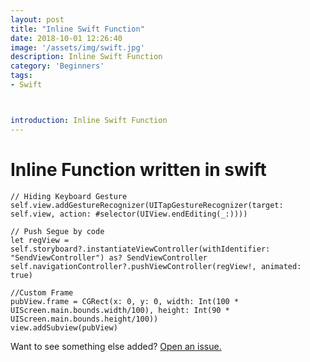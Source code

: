 ```yaml
---
layout: post
title: "Inline Swift Function"
date: 2018-10-01 12:26:40
image: '/assets/img/swift.jpg'
description: Inline Swift Function
category: 'Beginners'
tags:
- Swift



introduction: Inline Swift Function
---
```


# Inline Function written in swift
```
// Hiding Keyboard Gesture
self.view.addGestureRecognizer(UITapGestureRecognizer(target: self.view, action: #selector(UIView.endEditing(_:))))
```

```
// Push Segue by code
let regView = self.storyboard?.instantiateViewController(withIdentifier: "SendViewController") as? SendViewController
self.navigationController?.pushViewController(regView!, animated: true)
```

```
//Custom Frame
pubView.frame = CGRect(x: 0, y: 0, width: Int(100 * UIScreen.main.bounds.width/100), height: Int(90 * UIScreen.main.bounds.height/100))
view.addSubview(pubView)
```

Want to see something else added? <a href="https://yugn27.github.io/contact/">Open an issue.</a>
